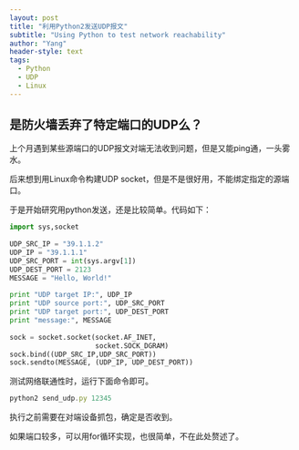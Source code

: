```yaml
---
layout: post
title: "利用Python2发送UDP报文"
subtitle: "Using Python to test network reachability"
author: "Yang"
header-style: text
tags:
  - Python
  - UDP
  - Linux
---
```



是防火墙丢弃了特定端口的UDP么？
------

上个月遇到某些源端口的UDP报文对端无法收到问题，但是又能ping通，一头雾水。

后来想到用Linux命令构建UDP socket，但是不是很好用，不能绑定指定的源端口。

于是开始研究用python发送，还是比较简单。代码如下：

```python
import sys,socket
 
UDP_SRC_IP = "39.1.1.2"
UDP_IP = "39.1.1.1"
UDP_SRC_PORT = int(sys.argv[1])
UDP_DEST_PORT = 2123
MESSAGE = "Hello, World!"
 
print "UDP target IP:", UDP_IP
print "UDP source port:", UDP_SRC_PORT
print "UDP target port:", UDP_DEST_PORT
print "message:", MESSAGE
 
sock = socket.socket(socket.AF_INET,
                     socket.SOCK_DGRAM)
sock.bind((UDP_SRC_IP,UDP_SRC_PORT))
sock.sendto(MESSAGE, (UDP_IP, UDP_DEST_PORT))
```

测试网络联通性时，运行下面命令即可。

```ts
python2 send_udp.py 12345
```

执行之前需要在对端设备抓包，确定是否收到。

如果端口较多，可以用for循环实现，也很简单，不在此处赘述了。
